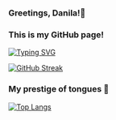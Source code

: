 ### Greetings, Danila!👋
### This is my GitHub page!

[![Typing SVG](https://readme-typing-svg.herokuapp.com?color=%2336BCF7&lines=Always+looking+for+the+best)](https://git.io/typing-svg)

[![GitHub Streak](https://github-readme-streak-stats.herokuapp.com/?user=DanilaBolshakov1999)](https://github.com/DanilaBolshakov1999)

### My prestige of tongues 💫

[![Top Langs](https://github-readme-stats.vercel.app/api/top-langs/?username=DanilaBolshakov1999&layout=compact)](https://github.com/DanilaBolshakov1999)
<!--
**DanilaBolshakov1999/DanilaBolshakov1999** is a ✨ _special_ ✨ repository because its `README.md` (this file) appears on your GitHub profile.

Here are some ideas to get you started:

- 🔭 I’m currently working on ...
- 🌱 I’m currently learning ...
- 👯 I’m looking to collaborate on ...
- 🤔 I’m looking for help with ...
- 💬 Ask me about ...
- 📫 How to reach me: ...
- 😄 Pronouns: ...
- ⚡ Fun fact: ...
-->
